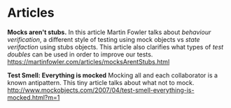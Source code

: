 
# Articles

**Mocks aren't stubs.** In this article Martin Fowler talks about *behaviour verification*, a different style of testing using mock objects vs *state verifaction* using stubs objects. This article also clarifies what types of *test doubles* can be used in order to improve our tests. https://martinfowler.com/articles/mocksArentStubs.html

**Test Smell: Everything is mocked** Mocking all and each collaborator is a known antipattern. This tiny article talks about what not to mock. http://www.mockobjects.com/2007/04/test-smell-everything-is-mocked.html?m=1
